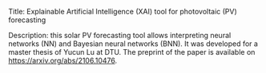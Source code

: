Title: Explainable Artificial Intelligence (XAI) tool for photovoltaic (PV) forecasting

Description: this solar PV forecasting tool allows interpreting neural networks (NN) and Bayesian neural networks (BNN). It was developed for a master thesis of Yucun Lu at DTU. The preprint of the paper is available on https://arxiv.org/abs/2106.10476. 
